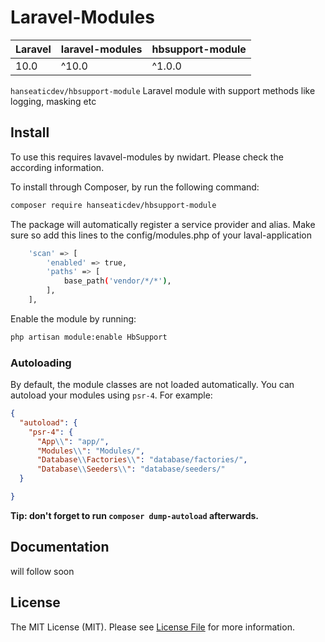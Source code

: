 # Laravel-Modules

| **Laravel** | **laravel-modules** | **hbsupport-module** |
|-------------|---------------------|----------------------|
| 10.0        | ^10.0               | ^1.0.0               |


`hanseaticdev/hbsupport-module` Laravel module with support methods like logging, masking etc

## Install

To use this requires lavavel-modules by nwidart. Please check the according information.

To install through Composer, by run the following command:

``` bash
composer require hanseaticdev/hbsupport-module
```

The package will automatically register a service provider and alias.
Make sure so add this lines to the config/modules.php of your laval-application

``` bash
    'scan' => [
        'enabled' => true,
        'paths' => [
            base_path('vendor/*/*'),
        ],
    ],
```

Enable the module by running:

``` bash
php artisan module:enable HbSupport
```

### Autoloading

By default, the module classes are not loaded automatically. You can autoload your modules using `psr-4`. For example:

``` json
{
  "autoload": {
    "psr-4": {
      "App\\": "app/",
      "Modules\\": "Modules/",
      "Database\\Factories\\": "database/factories/",
      "Database\\Seeders\\": "database/seeders/"
  }

}
```

**Tip: don't forget to run `composer dump-autoload` afterwards.**

## Documentation

will follow soon

## License

The MIT License (MIT). Please see [License File](LICENSE.md) for more information.
